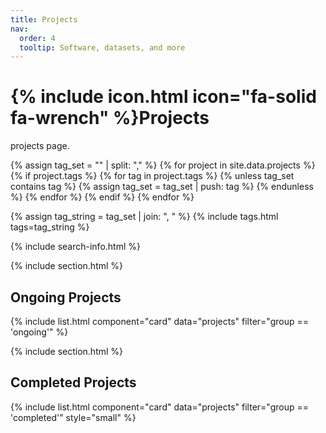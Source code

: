 ```yaml
---
title: Projects
nav:
  order: 4
  tooltip: Software, datasets, and more
---
```


# {% include icon.html icon="fa-solid fa-wrench" %}Projects

projects page.

{% assign tag_set = "" | split: "," %}
{% for project in site.data.projects %}
  {% if project.tags %}
    {% for tag in project.tags %}
      {% unless tag_set contains tag %}
        {% assign tag_set = tag_set | push: tag %}
      {% endunless %}
    {% endfor %}
  {% endif %}
{% endfor %}

{% assign tag_string = tag_set | join: ", " %}
{% include tags.html tags=tag_string %}

{% include search-info.html %}

{% include section.html %}

## Ongoing Projects

{% include list.html component="card" data="projects" filter="group == 'ongoing'" %}

{% include section.html %}

## Completed Projects

{% include list.html component="card" data="projects" filter="group == 'completed'" style="small" %}

